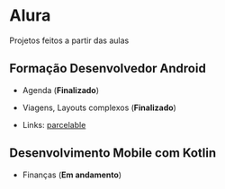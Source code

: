 # Alura

Projetos feitos a partir das aulas

## Formação Desenvolvedor Android

- Agenda (**Finalizado**)
- Viagens, Layouts complexos (**Finalizado**)

- Links:
[parcelable](https://medium.com/@lucas_marciano/por-que-usar-o-parcelable-ao-inv%C3%A9s-do-serializable-5f7543a9c7f3)

## Desenvolvimento Mobile com Kotlin

- Finanças (**Em andamento**)
